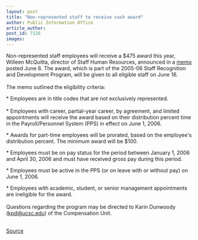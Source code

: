 ```yaml
---
layout: post
title: "Non-represented staff to receive cash award"
author: Public Information Office
article_author: 
post_id: 7126
images:
---
```


<a name="content" id="content"></a>
<p>
  Non-represented staff employees will receive a $475 award this year, Willeen McQuitta, director of Staff Human Resources, announced in a <a href="http://shr.ucsc.edu/">memo</a> posted June 8. The award, which is part of the 2005-06 Staff Recognition and Development Program, will be given to all eligible staff on June 16.<br>
  <br>
  The memo outlined the eligibility criteria:
</p>
<p>
  * Employees are in title codes that are not exclusively represented.<br>
  <br>
  * Employees with career, partial-year career, by agreement, and limited appointments will receive the award based on their distribution percent time in the Payroll/Personnel System (PPS) in effect on June 1, 2006.<br>
</p>
<p>
  * Awards for part-time employees will be prorated, based on the employee's distribution percent. The minimum award will be $100.<br>
</p>
<p>
  * Employees must be on pay status for the period between January 1, 2006 and April 30, 2006 and must have received gross pay during this period.
</p>
<p>
  * Employees must be active in the PPS (or on leave with or without pay) on June 1, 2006.<br>
</p>
<p>
  * Employees with academic, student, or senior management appointments are ineligible for the award.<br>
  <br>
  Questions regarding the program may be directed to Karin Dunwoody (<a href="mailto:kpd@ucsc.edu">kpd@ucsc.edu</a>) of the Compensation Unit.<br>
  <br>
</p>
<p><a href="http://www1.ucsc.edu/currents/05-06/06-12/brief-cash.asp" title="Permalink to brief-cash">Source</a></p>
